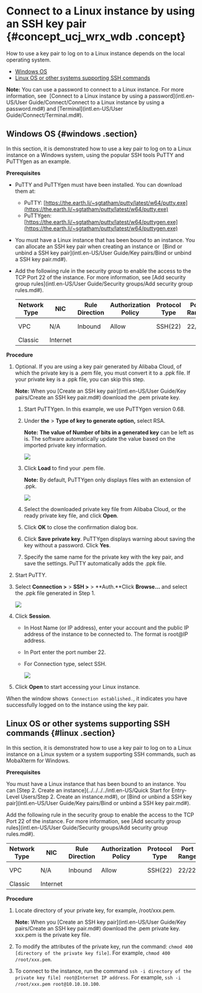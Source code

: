 # Connect to a Linux instance by using an SSH key pair {#concept_ucj_wrx_wdb .concept}

How to use a key pair to log on to a Linux instance depends on the local operating system.

-   [Windows OS](#windows)
-   [Linux OS or other systems supporting SSH commands](#linux)

**Note:** You can use a password to connect to a Linux instance. For more information, see  [Connect to a Linux instance by using a password](intl.en-US/User Guide/Connect/Connect to a Linux instance by using a password.md#) and [Terminal](intl.en-US/User Guide/Connect/Terminal.md#).

## Windows OS {#windows .section}

In this section, it is demonstrated how to use a key pair to log on to a Linux instance on a Windows system, using the popular SSH tools PuTTY and PuTTYgen as an example.

**Prerequisites**

-   PuTTY and PuTTYgen must have been installed. You can download them at:

    -   PuTTY: [https://the.earth.li/~sgtatham/putty/latest/w64/putty.exe](https://the.earth.li/~sgtatham/putty/latest/w64/putty.exe)
    -   PuTTYgen: [https://the.earth.li/~sgtatham/putty/latest/w64/puttygen.exe](https://the.earth.li/~sgtatham/putty/latest/w64/puttygen.exe)
-   You must have a Linux instance that has been bound to an instance. You can allocate an SSH key pair when creating an instance or  [Bind or unbind a SSH key pair](intl.en-US/User Guide/Key pairs/Bind or unbind a SSH key pair.md#).

-   Add the following rule in the security group to enable the access to the TCP Port 22 of the instance. For more information, see [Add security group rules](intl.en-US/User Guide/Security groups/Add security group rules.md#).

    |Network Type|NIC|Rule Direction|Authorization Policy|Protocol Type|Port Range|Authorization Type|Authorization Object|Priority|
    |------------|---|--------------|--------------------|-------------|----------|------------------|--------------------|--------|
    |VPC|N/A|Inbound|Allow|SSH\(22\)|22/22|Address Field Access|0.0.0.0/0|1|
    |Classic|Internet|


**Procedure**

1.  Optional. If you are using a key pair generated by Alibaba Cloud, of which the private key is a .pem file, you must convert it to a .ppk file. If your private key is a .ppk file, you can skip this step.

    **Note:** When you [Create an SSH key pair](intl.en-US/User Guide/Key pairs/Create an SSH key pair.md#) download the .pem private key.

    1.  Start PuTTYgen. In this example, we use PuTTYgen version 0.68.
    2.  Under **the** \> **Type of key to generate option,** select RSA.

        **Note:** **The value of Number of bits in a generated key** can be left as is. The software automatically update the value based on the imported private key information.

        ![](http://static-aliyun-doc.oss-cn-hangzhou.aliyuncs.com/assets/img/9620/5187_en-US.png)

    3.  Click **Load** to find your .pem file.

        **Note:** By default, PuTTYgen only displays files with an extension of .ppk.

        ![](http://static-aliyun-doc.oss-cn-hangzhou.aliyuncs.com/assets/img/9620/5188_en-US.png)

    4.  Select the downloaded private key file from Alibaba Cloud, or the ready private key file, and click **Open**.
    5.  Click **OK** to close the confirmation dialog box.
    6.  Click **Save private key**. PuTTYgen displays warning about saving the key without a password. Click **Yes**.
    7.  Specify the same name for the private key with the key pair, and save the settings. PuTTY automatically adds the .ppk file.
2.  Start PuTTY.
3.  Select **Connection \>** \> **SSH \>** \> **Auth.**Click **Browse…** and select the .ppk file generated in Step 1.

    ![](http://static-aliyun-doc.oss-cn-hangzhou.aliyuncs.com/assets/img/9620/5191_en-US.png)

4.  Click **Session**.
    -   In Host Name \(or IP address\), enter your account and the public IP address of the instance to be connected to. The format is root@IP address.
    -   In Port enter the port number 22.
    -   For Connection type, select SSH.

        ![](http://static-aliyun-doc.oss-cn-hangzhou.aliyuncs.com/assets/img/9620/5192_en-US.png)

5.  Click **Open** to start accessing your Linux instance.

When the window shows  `Connection established.`, it indicates you have successfully logged on to the instance using the key pair.

## Linux OS or other systems supporting SSH commands {#linux .section}

In this section, it is demonstrated how to use a key pair to log on to a Linux instance on a Linux system or a system supporting SSH commands, such as MobaXterm for Windows.

**Prerequisites**

You must have a Linux instance that has been bound to an instance. You can [Step 2. Create an instance](../../../../intl.en-US/Quick Start for Entry-Level Users/Step 2. Create an instance.md#), or [Bind or unbind a SSH key pair](intl.en-US/User Guide/Key pairs/Bind or unbind a SSH key pair.md#).

Add the following rule in the security group to enable the access to the TCP Port 22 of the instance. For more information, see [Add security group rules](intl.en-US/User Guide/Security groups/Add security group rules.md#).

|Network Type|NIC|Rule Direction|Authorization Policy|Protocol Type|Port Range|Authorization Type|Authorization Object|Priority|
|------------|---|--------------|--------------------|-------------|----------|------------------|--------------------|--------|
|VPC|N/A|Inbound|Allow|SSH\(22\)|22/22|Address Field Access|0.0.0.0/0|1|
|Classic|Internet|

**Procedure**

1.  Locate directory of your private key, for example, /root/xxx.pem.

    **Note:** When you [Create an SSH key pair](intl.en-US/User Guide/Key pairs/Create an SSH key pair.md#) download the .pem private key. xxx.pem is the private key file.

2.  To modify the attributes of the private key, run the command: `chmod 400 [directory of the private key file]`. For example, `chmod 400 /root/xxx.pem`.
3.  To connect to the instance, run the command `ssh -i directory of the private key file] root@Internet IP address`. For example, `ssh -i /root/xxx.pem root@10.10.10.100`.

